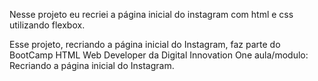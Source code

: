 Nesse projeto eu recriei a página inicial do instagram com html e css utilizando flexbox.

Esse projeto, recriando a página inicial do Instagram, faz parte do BootCamp HTML Web Developer da Digital Innovation One aula/modulo: Recriando a página inicial do Instagram.